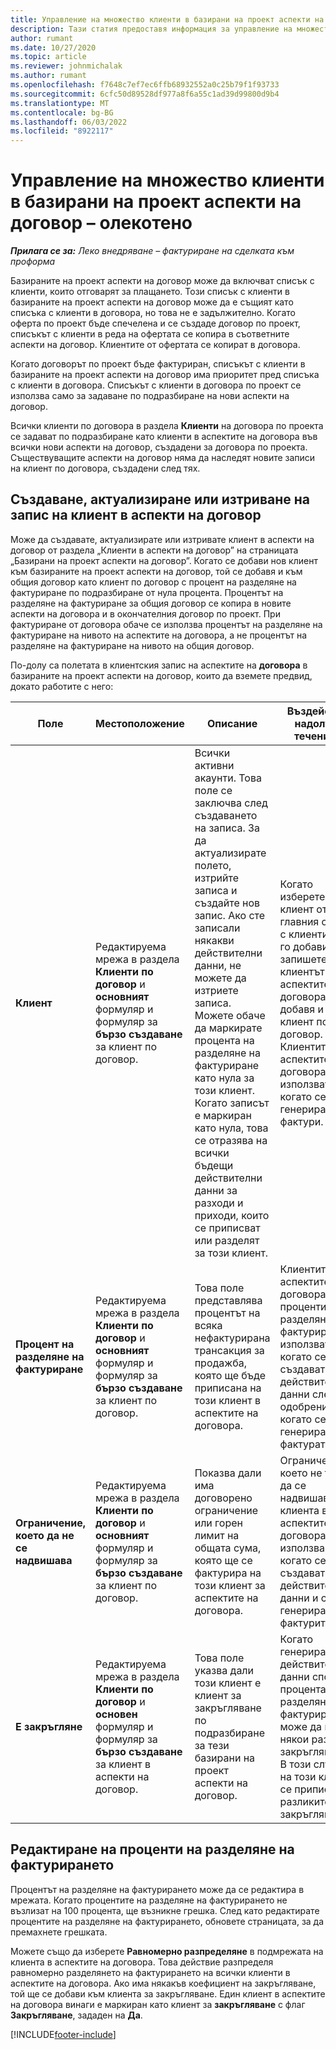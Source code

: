 ```yaml
---
title: Управление на множество клиенти в базирани на проект аспекти на договор – олекотено
description: Тази статия предоставя информация за управление на множество клиенти в базирани на проект аспекти на договор.
author: rumant
ms.date: 10/27/2020
ms.topic: article
ms.reviewer: johnmichalak
ms.author: rumant
ms.openlocfilehash: f7648c7ef7ec6ffb68932552a0c25b79f1f93733
ms.sourcegitcommit: 6cfc50d89528df977a8f6a55c1ad39d99800d9b4
ms.translationtype: MT
ms.contentlocale: bg-BG
ms.lasthandoff: 06/03/2022
ms.locfileid: "8922117"
---
```

# <a name="manage-multiple-customers-on-project-based-contract-lines---lite"></a>Управление на множество клиенти в базирани на проект аспекти на договор – олекотено

_**Прилага се за:** Леко внедряване – фактуриране на сделката към проформа_

Базираните на проект аспекти на договор може да включват списък с клиенти, които отговарят за плащането. Този списък с клиенти в базираните на проект аспекти на договор може да е същият като списъка с клиенти в договора, но това не е задължително. Когато оферта по проект бъде спечелена и се създаде договор по проект, списъкът с клиенти в реда на офертата се копира в съответните аспекти на договор. Клиентите от офертата се копират в договора.

Когато договорът по проект бъде фактуриран, списъкът с клиенти в базираните на проект аспекти на договор има приоритет пред списъка с клиенти в договора. Списъкът с клиенти в договора по проект се използва само за задаване по подразбиране на нови аспекти на договор.

Всички клиенти по договора в раздела **Клиенти** на договора по проекта се задават по подразбиране като клиенти в аспектите на договора във всички нови аспекти на договор, създадени за договора по проекта. Съществуващите аспекти на договор няма да наследят новите записи на клиент по договора, създадени след тях.

## <a name="create-update-or-delete-a-contract-line-customer-record"></a>Създаване, актуализиране или изтриване на запис на клиент в аспекти на договор

Може да създавате, актуализирате или изтривате клиент в аспекти на договор от раздела „Клиенти в аспекти на договор” на страницата „Базирани на проект аспекти на договор”. Когато се добави нов клиент към базираните на проект аспекти на договор, той се добавя и към общия договор като клиент по договор с процент на разделяне на фактуриране по подразбиране от нула процента. Процентът на разделяне на фактуриране за общия договор се копира в новите аспекти на договора и в окончателния договор по проект. При фактуриране от договора обаче се използва процентът на разделяне на фактуриране на нивото на аспектите на договора, а не процентът на разделяне на фактуриране на нивото на общия договор.

По-долу са полетата в клиентския запис на аспектите на **договора** в базираните на проект аспекти на договор, които да вземете предвид, докато работите с него:

| Поле | Местоположение | Описание | Въздействие надолу по течението |
| --- | --- | --- | --- |
| **Клиент** | Редактируема мрежа в раздела **Клиенти по договор** и **основният** формуляр и формуляр за **бързо създаване** за клиент по договор. | Всички активни акаунти. Това поле се заключва след създаването на записа. За да актуализирате полето, изтрийте записа и създайте нов запис. Ако сте записали някакви действителни данни, не можете да изтриете записа. Можете обаче да маркирате процента на разделяне на фактуриране като нула за този клиент. Когато записът е маркиран като нула, това се отразява на всички бъдещи действителни данни за разходи и приходи, които се приписват или разделят за този клиент. | Когато изберете клиент от главния списък с клиенти, за да го добавите и запишете, клиентът на аспектите на договора се добавя и като клиент по договор. Клиентите по аспектите на договора се използват, когато се генерират фактури. |
| **Процент на разделяне на фактуриране** | Редактируема мрежа в раздела **Клиенти по договор** и **основният** формуляр и формуляр за **бързо създаване** за клиент по договор. | Това поле представлява процентът на всяка нефактурирана трансакция за продажба, която ще бъде приписана на този клиент в аспектите на договора. | Клиентите в аспектите на договора и процентите на разделяне на фактуриране се използват, когато се създават действителни данни след одобрение и когато се генерира фактурата. |
| **Ограничение, което да не се надвишава** | Редактируема мрежа в раздела **Клиенти по договор** и **основният** формуляр и формуляр за **бързо създаване** за клиент по договор. | Показва дали има договорено ограничение или горен лимит на общата сума, която ще се фактурира на този клиент за аспектите на договора. | Ограничението, което не трябва да се надвишава за клиента в аспектите на договора, се използва, когато се създават действителни данни и се генерират фактурите. |
| **Е закръгляне** | Редактируема мрежа в раздела **Клиенти по договор** и **основен** формуляр и формуляр за **бързо създаване** за клиент в аспекти на договор. | Това поле указва дали този клиент е клиент за закръгляване по подразбиране за тези базирани на проект аспекти на договор. | Когато генерирате действителни данни според процента на разделяне на фактуриране, може да има някои разлики в закръгляването. В този случай на този клиент се приписват разликите в закръгляването. |

## <a name="edit-billing-split-percentages"></a>Редактиране на проценти на разделяне на фактурирането

Процентът на разделяне на фактурирането може да се редактира в мрежата. Когато процентите на разделяне на фактурирането не възлизат на 100 процента, ще възникне грешка. След като редактирате процентите на разделяне на фактурирането, обновете страницата, за да премахнете грешката.

Можете също да изберете **Равномерно разпределяне** в подмрежата на клиента в аспектите на договора. Това действие разпределя равномерно разделянето на фактурирането на всички клиенти в аспектите на договора. Ако има някакъв коефициент на закръгляване, той ще се добави към клиента за закръгляване. Един клиент в аспектите на договора винаги е маркиран като клиент за **закръгляване** с флаг **Закръгляване**, зададен на **Да**.


[!INCLUDE[footer-include](../../includes/footer-banner.md)]